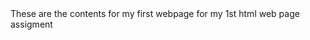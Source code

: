 <html lang = "en">
<head></head>
<body>
<title> 'My first webpage ever!!!'</title> 
<!-- <img src = ...> -->
<p1> These are the contents for my first webpage for my 1st html web page assigment</p1>
</body>
</html>
